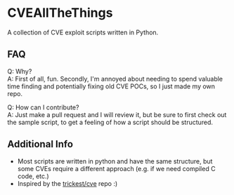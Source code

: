 # CVEAllTheThings

A collection of CVE exploit scripts written in Python.

## FAQ

Q: Why?  
A: First of all, fun. 
   Secondly, I'm annoyed about needing to spend valuable time finding and potentially fixing old CVE POCs, so I just made my own repo.

Q: How can I contribute?  
A: Just make a pull request and I will review it, but be sure to first check out the sample script, to get a feeling of how a script should be structured.

## Additional Info
- Most scripts are written in python and have the same structure, but some CVEs require a different approach (e.g. if we need compiled C code, etc.)
- Inspired by the [trickest/cve](https://github.com/trickest/cve) repo :)
